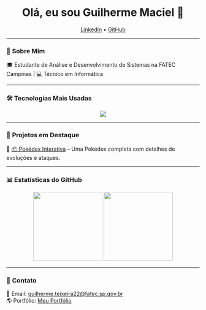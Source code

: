 <h1 align="center">Olá, eu sou Guilherme Maciel 👋</h1>

<p align="center">
  <a href="https://www.linkedin.com/in/guilherme-maciel-teixeira-5940b0175/">LinkedIn</a> •
  <a href="https://github.com/Guilh3rm3Maci3l">GitHub</a>
</p>

---

### 🚀 **Sobre Mim**  
🎓 Estudante de Análise e Desenvolvimento de Sistemas na FATEC Campinas | 💻 Técnico em Informática  

---

### 🛠 **Tecnologias Mais Usadas**  
<div align="center">
  <img src="https://github-readme-stats.vercel.app/api/top-langs/?username=Guilh3rm3Maci3l&layout=compact&theme=tokyonight" />
</div>

---

### 📌 **Projetos em Destaque**  
🔹 [📦 Pokédex Interativa](https://github.com/Guilh3rm3Maci3l/pokedex) – Uma Pokédex completa com detalhes de evoluções e ataques.  

---

### 📊 **Estatísticas do GitHub**  
<div align="center">
  <img height="180em" src="https://github-readme-stats.vercel.app/api?username=Guilh3rm3Maci3l&show_icons=true&theme=tokyonight" />
  <img height="180em" src="https://github-readme-streak-stats.vercel.app?user=Guilh3rm3Maci3l&theme=tokyonight" />
</div>

---

### 👫 **Contato**  
📧 Email: guilherme.teixeira22@fatec.sp.gov.br  
🌎 Portfólio: [Meu Portfólio](https://guilh3rm3maci3l.github.io/Portfolio)
